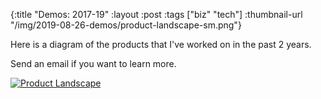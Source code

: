 {:title "Demos: 2017-19"
 :layout :post
 :tags ["biz" "tech"]
 :thumbnail-url "/img/2019-08-26-demos/product-landscape-sm.png"}
 


Here is a diagram of the products that I've worked on in the past 2 years.

Send an email if you want to learn more.

[![Product Landscape](/img/2019-08-26-demos/product-landscape-sm.png)](/img/2019-08-26-demos/product-landscape.pdf)